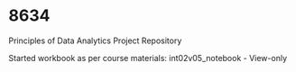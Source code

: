 # 8634
Principles of Data Analytics Project Repository

Started workbook as per course materials: int02v05_notebook - View-only